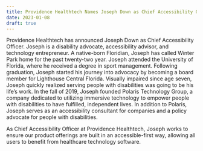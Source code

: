 ```yaml
---
title: Providence Healthtech Names Joseph Down as Chief Accessibility Officer
date: 2023-01-08
draft: true
---
```


Providence Healthtech has announced Joseph Down as Chief Accessibility Officer. Joseph is a disability advocate, accessibility advisor, and technology entrepreneur. A native-born Floridian, Joseph has called Winter Park home for the past twenty-two year. Joseph attended the University of Florida, where he received a degree in sport management. Following graduation, Joseph started his journey into advocacy by becoming a board member for Lighthouse Central Florida. Visually impaired since age seven, Joseph quickly realized serving people with disabilities was going to be his life’s work. In the fall of 2019, Joseph founded Polaris Technology Group, a company dedicated to utilizing immersive technology to empower people with disabilities to have fulfilled, independent lives. In addition to Polaris, Joseph serves as an accessibility consultant for companies and a policy advocate for people with disabilities.

As Chief Accessibility Officer at Providence Healthtech, Joseph works to ensure our product offerings are built in an accessible-first way, allowing all users to benefit from healthcare technology software.
